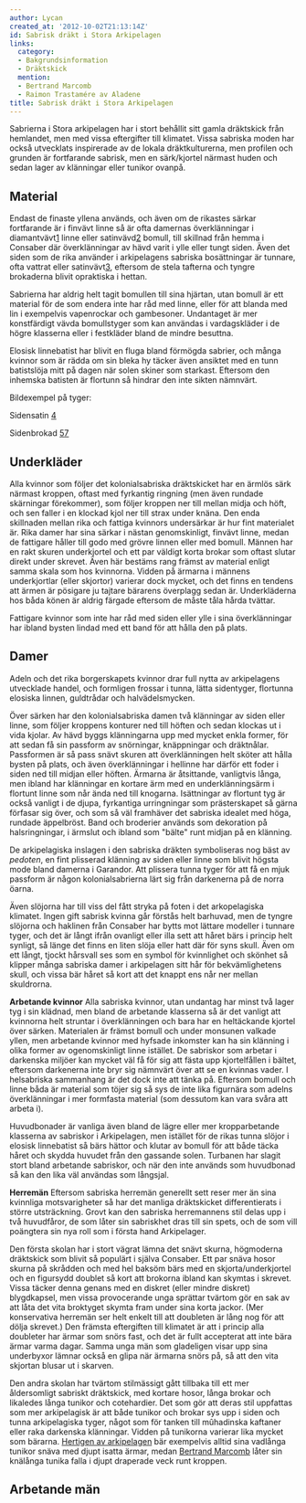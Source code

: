 ```yaml
---
author: Lycan
created_at: '2012-10-02T21:13:14Z'
id: Sabrisk dräkt i Stora Arkipelagen
links:
  category:
  - Bakgrundsinformation
  - Dräktskick
  mention:
  - Bertrand Marcomb
  - Raimon Trastamére av Aladene
title: Sabrisk dräkt i Stora Arkipelagen
---
```


Sabrierna i Stora arkipelagen har i stort behållit sitt gamla dräktskick från hemlandet, men med
vissa eftergifter till klimatet. Vissa sabriska moden har också utvecklats inspirerade av de lokala
dräktkulturerna, men profilen och grunden är fortfarande sabrisk, men en särk/kjortel närmast huden
och sedan lager av klänningar eller tunikor ovanpå.

Material
--------

Endast de finaste yllena används, och även om de rikastes särkar fortfarande är i finvävt linne så
är ofta damernas överklänningar i diamantvävt[1] linne eller satinvävd[2] bomull, till skillnad från
hemma i Consaber där överklänningar av hävd varit i ylle eller tungt siden. Även det siden som de
rika använder i arkipelagens sabriska bosättningar är tunnare, ofta vattrat eller satinvävt[3],
eftersom de stela tafterna och tyngre brokaderna blivit opraktiska i hettan.

Sabrierna har aldrig helt tagit bomullen till sina hjärtan, utan bomull är ett material för de som
endera inte har råd med linne, eller för att blanda med lin i exempelvis vapenrockar och gambesoner.
Undantaget är mer konstfärdigt vävda bomullstyger som kan användas i vardagskläder i de högre
klasserna eller i festkläder bland de mindre besuttna.

Elosisk linnebatist har blivit en fluga bland förmögda sabrier, och många kvinnor som är rädda om
sin bleka hy täcker även ansiktet med en tunn batistslöja mitt på dagen när solen skiner som
starkast. Eftersom den inhemska batisten är flortunn så hindrar den inte sikten nämnvärt.

Bildexempel på tyger:

Sidensatin [4]

Sidenbrokad [5][6][7]

Underkläder
--------

Alla kvinnor som följer det kolonialsabriska dräktskicket har en ärmlös särk närmast kroppen, oftast
med fyrkantig ringning (men även rundade skärningar förekommer), som följer kroppen ner till mellan
midja och höft, och sen faller i en klockad kjol ner till strax under knäna. Den enda skillnaden
mellan rika och fattiga kvinnors undersärkar är hur fint materialet är. Rika damer har sina särkar i
nästan genomskinligt, finvävt linne, medan de fattigare håller till godo med grövre linnen eller med
bomull. Männen har en rakt skuren underkjortel och ett par väldigt korta brokar som oftast slutar
direkt under skrevet. Även här bestäms rang främst av material enligt samma skala som hos kvinnorna.
Vidden på ärmarna i männens underkjortlar (eller skjortor) varierar dock mycket, och det finns en
tendens att ärmen är pösigare ju tajtare bärarens överplagg sedan är. Underkläderna hos båda könen
är aldrig färgade eftersom de måste tåla hårda tvättar.

Fattigare kvinnor som inte har råd med siden eller ylle i sina överklänningar har ibland bysten
lindad med ett band för att hålla den på plats.

Damer
--------

Adeln och det rika borgerskapets kvinnor drar full nytta av arkipelagens utvecklade handel, och
formligen frossar i tunna, lätta sidentyger, flortunna elosiska linnen, guldtrådar och
halvädelsmycken.

Över särken har den kolonialsabriska damen två klänningar av siden eller linne, som följer kroppens
konturer ned till höften och sedan klockas ut i vida kjolar. Av hävd byggs klänningarna upp med
mycket enkla former, för att sedan få sin passform av snörningar, knäppningar och dräktnålar.
Passformen är så pass snävt skuren att överklänningen helt sköter att hålla bysten på plats, och
även överklänningar i hellinne har därför ett foder i siden ned till midjan eller höften. Ärmarna är
åtsittande, vanligtvis långa, men ibland har klänningar en kortare ärm med en underklänningsärm i
flortunt linne som når ända ned till knogarna. Isättningar av flortunt tyg är också vanligt i de
djupa, fyrkantiga urringningar som prästerskapet så gärna förfasar sig över, och som så väl
framhäver det sabriska idealet med höga, rundade äppelbröst. Band och broderier används som
dekoration på halsringningar, i ärmslut och ibland som "bälte" runt midjan på en klänning.

De arkipelagiska inslagen i den sabriska dräkten symboliseras nog bäst av *pedoten*, en fint
plisserad klänning av siden eller linne som blivit högsta mode bland damerna i Garandor. Att
plissera tunna tyger för att få en mjuk passform är någon kolonialsabrierna lärt sig från darkenerna
på de norra öarna.

Även slöjorna har till viss del fått stryka på foten i det arkopelagiska klimatet. Ingen gift
sabrisk kvinna går förstås helt barhuvad, men de tyngre slöjorna och haklinen från Consaber har
bytts mot lättare modeller i tunnare tyger, och det är långt ifrån ovanligt eller illa sett att
håret bärs i princip helt synligt, så länge det finns en liten slöja eller hatt där för syns skull.
Även om ett långt, tjockt hårsvall ses som en symbol för kvinnlighet och skönhet så klipper många
sabriska damer i arkipelagen sitt hår för bekvämlighetens skull, och vissa bär håret så kort att det
knappt ens når ner mellan skuldrorna.

**Arbetande kvinnor** Alla sabriska kvinnor, utan undantag har minst två lager tyg i sin klädnad,
men bland de arbetande klasserna så är det vanligt att kvinnorna helt struntar i överklänningen och
bara har en heltäckande kjortel över särken. Materialen är främst bomull och under monsunen valkade
yllen, men arbetande kvinnor med hyfsade inkomster kan ha sin klänning i olika former av
ogenomskinligt linne istället. De sabriskor som arbetar i darkenska miljöer kan mycket väl få för
sig att fästa upp kjortelfållen i bältet, eftersom darkenerna inte bryr sig nämnvärt över att se en
kvinnas vader. I helsabriska sammanhang är det dock inte att tänka på. Eftersom bomull och linne
båda är material som töjer sig så sys de inte lika figurnära som adelns överklänningar i mer
formfasta material (som dessutom kan vara svåra att arbeta i).

Huvudbonader är vanliga även bland de lägre eller mer kropparbetande klasserna av sabriskor i
Arkipelagen, men istället för de rikas tunna slöjor i elosisk linnebatist så bärs hättor och klutar
av bomull för att både täcka håret och skydda huvudet från den gassande solen. Turbanen har slagit
stort bland arbetande sabriskor, och när den inte används som huvudbonad så kan den lika väl
användas som långsjal.

**Herremän** Eftersom sabriska herremän generellt sett reser mer än sina kvinnliga motsvarigheter så
har det manliga dräktskicket differentierats i större utsträckning. Grovt kan den sabriska
herremannens stil delas upp i två huvudfåror, de som låter sin sabriskhet dras till sin spets, och
de som vill poängtera sin nya roll som i första hand Arkipelager.

Den första skolan har i stort vägrat lämna det snävt skurna, högmoderna dräktskick som blivit så
populärt i själva Consaber. Ett par snäva hosor skurna på skrådden och med hel baksöm bärs med en
skjorta/underkjortel och en figursydd doublet så kort att brokorna ibland kan skymtas i skrevet.
Vissa täcker denna genans med en diskret (eller mindre diskret) blygdkapsel, men vissa provocerande
unga sprättar tvärtom gör en sak av att låta det vita broktyget skymta fram under sina korta jackor.
(Mer konservativa herremän ser helt enkelt till att doubleten är lång nog för att dölja skrevet.)
Den främsta eftergiften till klimatet är att i princip alla doubleter har ärmar som snörs fast, och
det är fullt accepterat att inte bära ärmar varma dagar. Samma unga män som gladeligen visar upp
sina underbyxor lämnar också en glipa när ärmarna snörs på, så att den vita skjortan blusar ut i
skarven.

Den andra skolan har tvärtom stilmässigt gått tillbaka till ett mer åldersomligt sabriskt
dräktskick, med kortare hosor, långa brokar och likaledes långa tunikor och cotehardier. Det som gör
att deras stil uppfattas som mer arkipelagisk är att både tunikor och brokar sys upp i siden och
tunna arkipelagiska tyger, något som för tanken till mûhadinska kaftaner eller raka darkenska
klänningar. Vidden på tunikorna varierar lika mycket som bärarna. [Hertigen av arkipelagen] bär
exempelvis alltid sina vadlånga tunikor snäva med djupt isatta ärmar, medan [Bertrand Marcomb] låter
sin knälånga tunika falla i djupt draperade veck runt kroppen.

Arbetande män
--------

  [1]: http://www.medievaltextiles.org/gallery/bing03.gif
  [2]: http://2.imimg.com/data2/FB/UX/MY-1189308/satin-weave-fabric-250x250.jpg
  [3]: http://www.hyenaproductions.com/images/products/detail/IMG_5114.jpg
  [4]: http://www.hyenaproductions.com/images/products/detail/IMG_1714.JPG
  [5]: http://www.hyenaproductions.com/images/products/detail/IMG_1229.1.JPG
  [6]: http://product-image.tradeindia.com/00243178/b/0/Brocade-Silk-Fabric.jpg
  [7]: http://store.corsetmaking.com/Merchant2/graphics/00000001/olivefloral.jpg
  [Hertigen av arkipelagen]: Raimon_Trastamére_av_Aladene
  [Bertrand Marcomb]: Bertrand_Marcomb